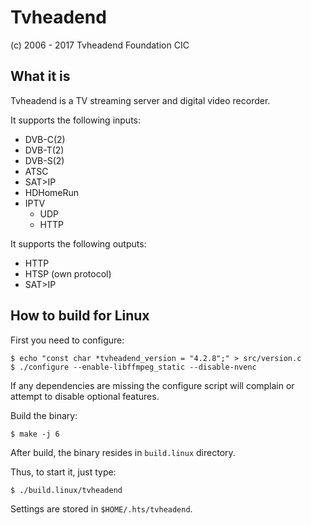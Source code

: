 Tvheadend
========================================
(c) 2006 - 2017 Tvheadend Foundation CIC

What it is
----------

Tvheadend is a TV streaming server and digital video recorder.

It supports the following inputs:

  * DVB-C(2)
  * DVB-T(2)
  * DVB-S(2)
  * ATSC
  * SAT>IP
  * HDHomeRun
  * IPTV
    * UDP
    * HTTP

It supports the following outputs:

  * HTTP
  * HTSP (own protocol)
  * SAT>IP

How to build for Linux
----------------------

First you need to configure:

	$ echo "const char *tvheadend_version = "4.2.8";" > src/version.c
	$ ./configure --enable-libffmpeg_static --disable-nvenc

If any dependencies are missing the configure script will complain or attempt
to disable optional features.

Build the binary:

	$ make -j 6

After build, the binary resides in `build.linux` directory.

Thus, to start it, just type:

	$ ./build.linux/tvheadend

Settings are stored in `$HOME/.hts/tvheadend`.
